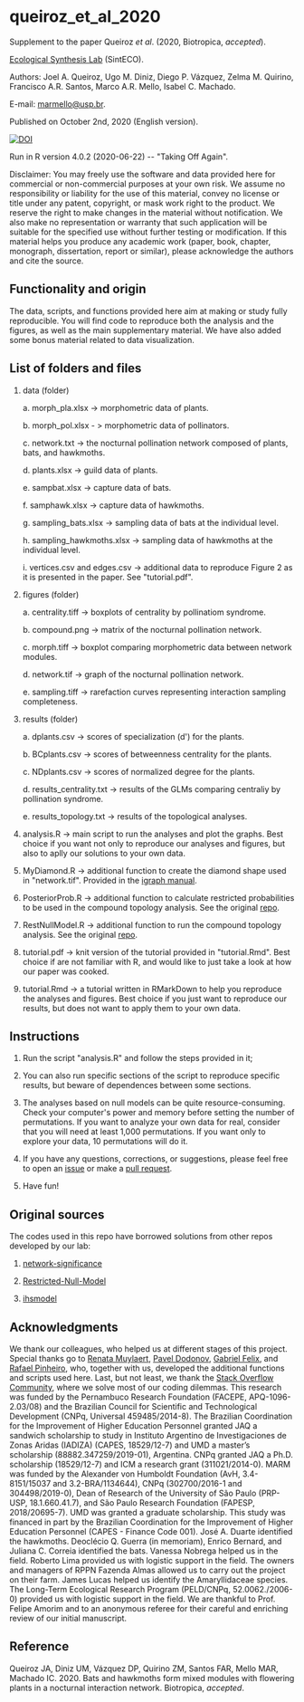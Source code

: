 # queiroz_et_al_2020

Supplement to the paper Queiroz *et al*. (2020, Biotropica, *accepted*).

[Ecological Synthesis Lab](https://marcomellolab.wordpress.com) (SintECO).

Authors: Joel A. Queiroz, Ugo M. Diniz, Diego P. Vázquez, Zelma M. Quirino, Francisco A.R. Santos, Marco A.R. Mello, Isabel C. Machado.

E-mail: marmello@usp.br. 

Published on October 2nd, 2020 (English version).

[![DOI](https://zenodo.org/badge/DOI/10.5281/zenodo.4064012.svg)](https://doi.org/10.5281/zenodo.4064012)


Run in R version 4.0.2 (2020-06-22) -- "Taking Off Again".

Disclaimer: You may freely use the software and data provided here for commercial or non-commercial purposes at your own risk. We assume no responsibility or liability for the use of this material, convey no license or title under any patent, copyright, or mask work right to the product. We reserve the right to make changes in the material without notification. We also make no representation or warranty that such application will be suitable for the specified use without further testing or modification. If this material helps you produce any academic work (paper, book, chapter, monograph, dissertation, report or similar), please acknowledge the authors and cite the source.


## Functionality and origin

The data, scripts, and functions provided here aim at making or study fully reproducible. You will find code to reproduce both the analysis and the figures, as well as the main supplementary material. We have also added some bonus material related to data visualization.


## List of folders and files

1. data (folder)

    a. morph_pla.xlsx -> morphometric data of plants.
    
    b. morph_pol.xlsx - > morphometric data of pollinators.
    
    c. network.txt -> the nocturnal pollination network composed of plants, bats, and hawkmoths.
    
    d. plants.xlsx -> guild data of plants.
    
    e. sampbat.xlsx -> capture data of bats.
    
    f. samphawk.xlsx -> capture data of hawkmoths.
    
    g. sampling_bats.xlsx -> sampling data of bats at the individual level.
    
    h. sampling_hawkmoths.xlsx -> sampling data of hawkmoths at the individual level.
    
    i. vertices.csv and edges.csv -> additional data to reproduce Figure 2 as it is presented in the paper. See "tutorial.pdf".
    

2. figures (folder)

    a. centrality.tiff -> boxplots of centrality by pollinatiom syndrome.
    
    b. compound.png -> matrix of the nocturnal pollination network.

    c. morph.tiff -> boxplot comparing morphometric data between network modules.

    d. network.tif -> graph of the nocturnal pollination network.

    e. sampling.tiff -> rarefaction curves representing interaction sampling completeness.


3. results (folder)

    a. dplants.csv -> scores of specialization (d') for the plants.

    b. BCplants.csv -> scores of betweenness centrality for the plants.

    c. NDplants.csv -> scores of normalized degree for the plants.

    d. results_centrality.txt -> results of the GLMs comparing centraliy by pollination syndrome.
    
    e. results_topology.txt -> results of the topological analyses.


4. analysis.R -> main script to run the analyses and plot the graphs. Best choice if you want not only to reproduce our analyses and figures, but also to aplly our solutions to your own data.

5. MyDiamond.R -> additional function to create the diamond shape used in "network.tif". Provided in the [igraph manual](https://igraph.org/r/doc/shapes.html).

6. PosteriorProb.R -> additional function to calculate restricted probabilities to be used in the compound topology analysis. See the original [repo](https://github.com/gabrielmfelix/Restricted-Null-Model).

7. RestNullModel.R -> additional function to run the compound topology analysis. See the original [repo](https://github.com/gabrielmfelix/Restricted-Null-Model).

8. tutorial.pdf -> knit version of the tutorial provided in "tutorial.Rmd". Best choice if are not familiar with R, and would like to just take a look at how our paper was cooked.

9. tutorial.Rmd -> a tutorial written in RMarkDown to help you reproduce the analyses and figures. Best choice if you just want to reproduce our results, but does not want to apply them to your own data.


## Instructions

1. Run the script "analysis.R" and follow the steps provided in it;

2. You can also run specific sections of the script to reproduce specific results, but beware of dependences between some sections.

3. The analyses based on null models can be quite resource-consuming. Check your computer's power and memory before setting the number of permutations. If you want to analyze your own data for real, consider that you will need at least 1,000 permutations. If you want only to explore your data, 10 permutations will do it.

4. If you have any questions, corrections, or suggestions, please feel free to open an [issue](https://github.com/marmello77/queiroz-et-al-2020/issues) or make a [pull request](https://github.com/marmello77/queiroz-et-al-2020/pulls).

5. Have fun!


## Original sources

The codes used in this repo have borrowed solutions from other repos developed by our lab:

1. [network-significance](https://github.com/marmello77/network-significance)

2. [Restricted-Null-Model](https://github.com/gabrielmfelix/Restricted-Null-Model)

3. [ihsmodel](https://github.com/pinheirorbp/ihsmodel)


## Acknowledgments

We thank our colleagues, who helped us at different stages of this project. Special thanks go to [Renata Muylaert](https://github.com/renatamuy), [Pavel Dodonov](https://github.com/pdodonov), [Gabriel Felix](https://github.com/gabrielmfelix), and [Rafael Pinheiro](https://github.com/pinheirorbp), who, together with us, developed the additional functions and scripts used here. Last, but not least, we thank the [Stack Overflow Community](https://stackoverflow.com), where we solve most of our coding dilemmas. This research was funded by the Pernambuco Research Foundation (FACEPE, APQ-1096-2.03/08) and the Brazilian Council for Scientific and Technological Development (CNPq, Universal 459485/2014-8). The Brazilian Coordination for the Improvement of Higher Education Personnel granted JAQ a sandwich scholarship to study in Instituto Argentino de Investigaciones de Zonas Aridas (IADIZA) (CAPES, 18529/12-7) and UMD a master’s scholarship (88882.347259/2019-01), Argentina. CNPq granted JAQ a Ph.D. scholarship (18529/12-7) and ICM a research grant (311021/2014-0). MARM was funded by the Alexander von Humboldt Foundation (AvH, 3.4-8151/15037 and 3.2-BRA/1134644), CNPq (302700/2016-1 and 304498/2019-0), Dean of Research of the University of São Paulo (PRP-USP, 18.1.660.41.7), and São Paulo Research Foundation (FAPESP, 2018/20695-7). UMD was granted a graduate scholarship. This study was financed in part by the Brazilian Coordination for the Improvement of Higher Education Personnel (CAPES - Finance Code 001). José A. Duarte identified the hawkmoths. Deoclécio Q. Guerra (in memoriam), Enrico Bernard, and Juliana C. Correia identified the bats. Vanessa Nobrega helped us in the field. Roberto Lima provided us with logistic support in the field. The owners and managers of RPPN Fazenda Almas allowed us to carry out the project on their farm. James Lucas helped us identify the Amaryllidaceae species. The Long-Term Ecological Research Program (PELD/CNPq, 52.0062./2006-0) provided us with logistic support in the field. We are thankful to Prof. Felipe Amorim and to an anonymous referee for their careful and enriching review of our initial manuscript.


## Reference

Queiroz JA, Diniz UM, Vázquez DP, Quirino ZM, Santos FAR, Mello MAR, Machado IC. 2020. Bats and hawkmoths form mixed modules with flowering plants in a nocturnal interaction network. Biotropica, *accepted*.
